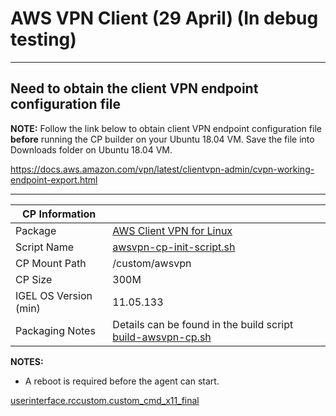 # AWS VPN Client (29 April) (In debug testing)

-----

## Need to obtain the client VPN endpoint configuration file

**NOTE:** Follow the link below to obtain client VPN endpoint configuration file **before** running the CP builder on your Ubuntu 18.04 VM. Save the file into Downloads folder on Ubuntu 18.04 VM.

https://docs.aws.amazon.com/vpn/latest/clientvpn-admin/cvpn-working-endpoint-export.html

-----

|  CP Information |            |
|-----------------|------------|
| Package | [AWS Client VPN for Linux](https://docs.aws.amazon.com/vpn/latest/clientvpn-user/client-vpn-connect-linux.html) |
| Script Name | [awsvpn-cp-init-script.sh](build/awsvpn-cp-init-script.sh) |
| CP Mount Path | /custom/awsvpn |
| CP Size | 300M |
| IGEL OS Version (min) | 11.05.133 |
| Packaging Notes | Details can be found in the build script [build-awsvpn-cp.sh](build/build-awsvpn-cp.sh) |

**NOTES:**

- A reboot is required before the agent can start.

[userinterface.rccustom.custom_cmd_x11_final](igel/awsvpn-profile.xml)
